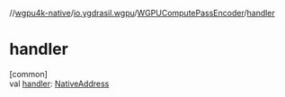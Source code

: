 //[wgpu4k-native](../../../index.md)/[io.ygdrasil.wgpu](../index.md)/[WGPUComputePassEncoder](index.md)/[handler](handler.md)

# handler

[common]\
val [handler](handler.md): [NativeAddress](../../ffi/-native-address/index.md)